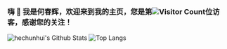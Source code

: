 ### 嗨 👋 我是何春辉，欢迎来到我的主页，您是第![Visitor Count](https://profile-counter.glitch.me/hechunhuis/count.svg)位访客，感谢您的关注！
![hechunhui's Github Stats](https://github-readme-stats.vercel.app/api?username=hechunhuis&show_icons=true&theme=tokyonight)
![Top Langs](https://github-readme-stats.vercel.app/api/top-langs/?username=hechunhuis&layout=compact&theme=tokyonight)

